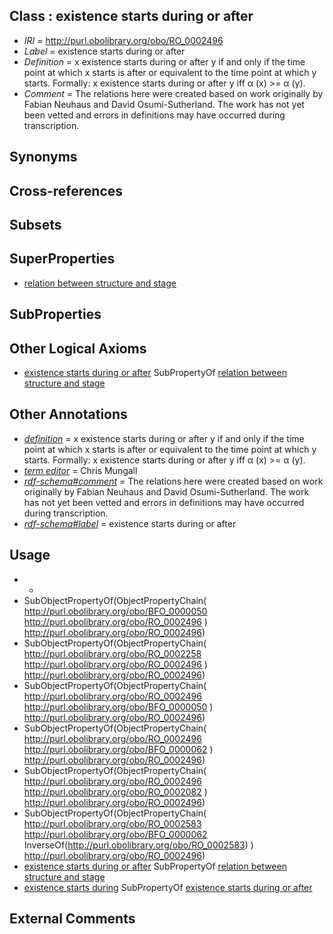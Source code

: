 
## Class : existence starts during or after

 * *IRI* = http://purl.obolibrary.org/obo/RO_0002496
 * *Label* = existence starts during or after
 * *Definition* = x existence starts during or after y if and only if the time point at which x starts is after or equivalent to the time point at which y starts. Formally: x existence starts during or after y iff α (x) >= α (y).
 * *Comment* = The relations here were created based on work originally by Fabian Neuhaus and David Osumi-Sutherland. The work has not yet been vetted and errors in definitions may have occurred during transcription.

## Synonyms


## Cross-references


## Subsets


## SuperProperties

 * [relation between structure and stage](../../RO/87/RO_0002487.md)

## SubProperties


## Other Logical Axioms

 * [existence starts during or after](../../RO/96/RO_0002496.md) SubPropertyOf [relation between structure and stage](../../RO/87/RO_0002487.md)

## Other Annotations

 * *[definition](../../IAO/15/IAO_0000115.md)* = x existence starts during or after y if and only if the time point at which x starts is after or equivalent to the time point at which y starts. Formally: x existence starts during or after y iff α (x) >= α (y).
 * *[term editor](../../IAO/17/IAO_0000117.md)* = Chris Mungall
 * *[rdf-schema#comment](../../nt/rdf-schema#comment.md)* = The relations here were created based on work originally by Fabian Neuhaus and David Osumi-Sutherland. The work has not yet been vetted and errors in definitions may have occurred during transcription.
 * *[rdf-schema#label](../../el/rdf-schema#label.md)* = existence starts during or after

## Usage

 * -
 * SubObjectPropertyOf(ObjectPropertyChain( <http://purl.obolibrary.org/obo/BFO_0000050> <http://purl.obolibrary.org/obo/RO_0002496> ) <http://purl.obolibrary.org/obo/RO_0002496>)
 * SubObjectPropertyOf(ObjectPropertyChain( <http://purl.obolibrary.org/obo/RO_0002258> <http://purl.obolibrary.org/obo/RO_0002496> ) <http://purl.obolibrary.org/obo/RO_0002496>)
 * SubObjectPropertyOf(ObjectPropertyChain( <http://purl.obolibrary.org/obo/RO_0002496> <http://purl.obolibrary.org/obo/BFO_0000050> ) <http://purl.obolibrary.org/obo/RO_0002496>)
 * SubObjectPropertyOf(ObjectPropertyChain( <http://purl.obolibrary.org/obo/RO_0002496> <http://purl.obolibrary.org/obo/BFO_0000062> ) <http://purl.obolibrary.org/obo/RO_0002496>)
 * SubObjectPropertyOf(ObjectPropertyChain( <http://purl.obolibrary.org/obo/RO_0002496> <http://purl.obolibrary.org/obo/RO_0002082> ) <http://purl.obolibrary.org/obo/RO_0002496>)
 * SubObjectPropertyOf(ObjectPropertyChain( <http://purl.obolibrary.org/obo/RO_0002583> <http://purl.obolibrary.org/obo/BFO_0000062> InverseOf(<http://purl.obolibrary.org/obo/RO_0002583>) ) <http://purl.obolibrary.org/obo/RO_0002496>)
 * [existence starts during or after](../../RO/96/RO_0002496.md) SubPropertyOf [relation between structure and stage](../../RO/87/RO_0002487.md)
 * [existence starts during](../../RO/88/RO_0002488.md) SubPropertyOf [existence starts during or after](../../RO/96/RO_0002496.md)

## External Comments

